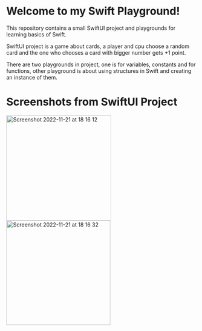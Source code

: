 # Welcome to my Swift Playground!


This repository contains a small SwiftUI project and playgrounds for learning basics of Swift.


SwiftUI project is a game about cards, a player and cpu choose a random card and the one who chooses a card with bigger number gets +1 point. 


There are two playgrounds in project, one is for variables, constants and for functions, other playground is about using structures in Swift and creating an instance of them.



# Screenshots from SwiftUI Project



<img width="277" alt="Screenshot 2022-11-21 at 18 16 12" src="https://user-images.githubusercontent.com/73110402/203093992-d9fc2d45-88dd-42a0-92fa-310638372826.png">

<img width="275" alt="Screenshot 2022-11-21 at 18 16 32" src="https://user-images.githubusercontent.com/73110402/203094040-37d193ff-da41-41e2-8ca6-b55aa9227fad.png">
